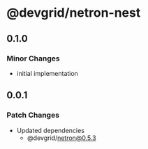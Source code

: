 # @devgrid/netron-nest

## 0.1.0

### Minor Changes

- initial implementation

## 0.0.1

### Patch Changes

- Updated dependencies
  - @devgrid/netron@0.5.3
